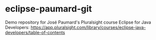# eclipse-paumard-git

Demo repository for José Paumard's Pluralsight course Eclipse for Java Developers: https://app.pluralsight.com/library/courses/eclipse-java-developers/table-of-contents
